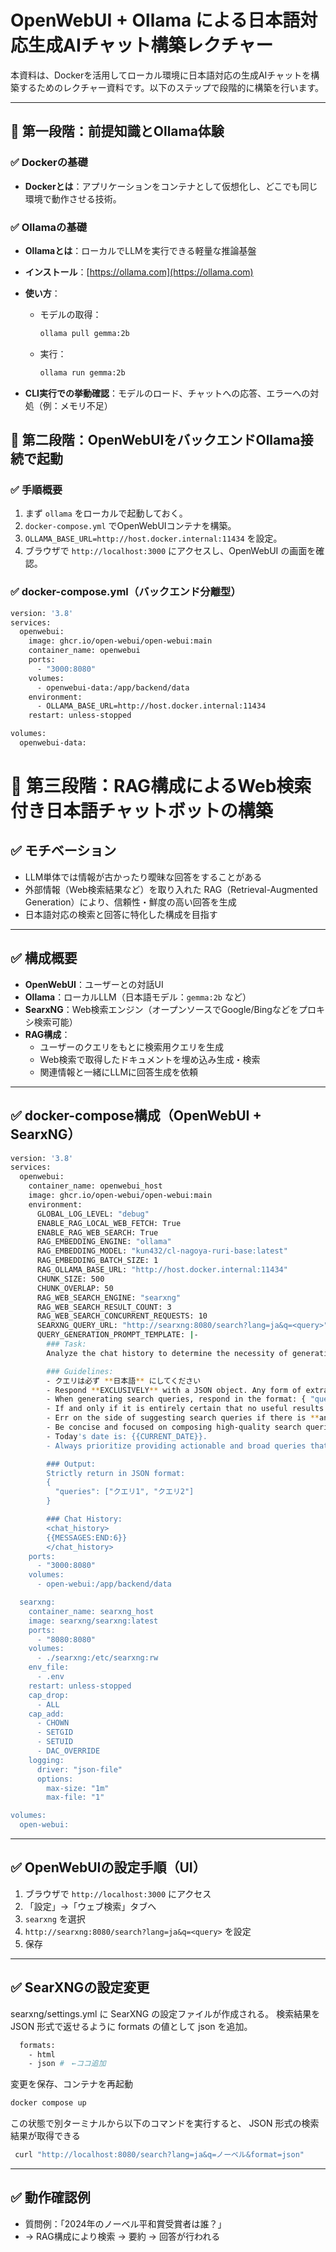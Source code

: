 # OpenWebUI + Ollama による日本語対応生成AIチャット構築レクチャー

本資料は、Dockerを活用してローカル環境に日本語対応の生成AIチャットを構築するためのレクチャー資料です。以下のステップで段階的に構築を行います。

---

## 📘 第一段階：前提知識とOllama体験

### ✅ Dockerの基礎

* **Dockerとは**：アプリケーションをコンテナとして仮想化し、どこでも同じ環境で動作させる技術。

### ✅ Ollamaの基礎

* **Ollamaとは**：ローカルでLLMを実行できる軽量な推論基盤
* **インストール**：[https://ollama.com](https://ollama.com)
* **使い方**：

  * モデルの取得：
    ```bash
    ollama pull gemma:2b
    ```
  * 実行：
    ```bash
    ollama run gemma:2b
    ```
* **CLI実行での挙動確認**：モデルのロード、チャットへの応答、エラーへの対処（例：メモリ不足）


<div style="page-break-after: always;"></div>

## 🚀 第二段階：OpenWebUIをバックエンドOllama接続で起動

### ✅ 手順概要

1. まず `ollama` をローカルで起動しておく。
2. `docker-compose.yml` でOpenWebUIコンテナを構築。
3. `OLLAMA_BASE_URL=http://host.docker.internal:11434` を設定。
4. ブラウザで `http://localhost:3000` にアクセスし、OpenWebUI の画面を確認。

### ✅ docker-compose.yml（バックエンド分離型）

```bash
version: '3.8' 
services: 
  openwebui: 
    image: ghcr.io/open-webui/open-webui:main 
    container_name: openwebui 
    ports: 
      - "3000:8080" 
    volumes: 
      - openwebui-data:/app/backend/data 
    environment: 
      - OLLAMA_BASE_URL=http://host.docker.internal:11434 
    restart: unless-stopped 

volumes: 
  openwebui-data:
```

<div style="page-break-after: always;"></div>


# 🧠 第三段階：RAG構成によるWeb検索付き日本語チャットボットの構築

## ✅ モチベーション

- LLM単体では情報が古かったり曖昧な回答をすることがある
- 外部情報（Web検索結果など）を取り入れた RAG（Retrieval-Augmented Generation）により、信頼性・鮮度の高い回答を生成
- 日本語対応の検索と回答に特化した構成を目指す

---

## ✅ 構成概要

- **OpenWebUI**：ユーザーとの対話UI
- **Ollama**：ローカルLLM（日本語モデル：`gemma:2b` など）
- **SearxNG**：Web検索エンジン（オープンソースでGoogle/Bingなどをプロキシ検索可能）
- **RAG構成**：
  - ユーザーのクエリをもとに検索用クエリを生成
  - Web検索で取得したドキュメントを埋め込み生成・検索
  - 関連情報と一緒にLLMに回答生成を依頼

---

## ✅ docker-compose構成（OpenWebUI + SearxNG）

```bash
version: '3.8' 
services:
  openwebui:
    container_name: openwebui_host
    image: ghcr.io/open-webui/open-webui:main
    environment:
      GLOBAL_LOG_LEVEL: "debug"
      ENABLE_RAG_LOCAL_WEB_FETCH: True
      ENABLE_RAG_WEB_SEARCH: True
      RAG_EMBEDDING_ENGINE: "ollama"
      RAG_EMBEDDING_MODEL: "kun432/cl-nagoya-ruri-base:latest"
      RAG_EMBEDDING_BATCH_SIZE: 1
      RAG_OLLAMA_BASE_URL: "http://host.docker.internal:11434"
      CHUNK_SIZE: 500
      CHUNK_OVERLAP: 50
      RAG_WEB_SEARCH_ENGINE: "searxng"
      RAG_WEB_SEARCH_RESULT_COUNT: 3
      RAG_WEB_SEARCH_CONCURRENT_REQUESTS: 10
      SEARXNG_QUERY_URL: "http://searxng:8080/search?lang=ja&q=<query>"
      QUERY_GENERATION_PROMPT_TEMPLATE: |-
        ### Task:
        Analyze the chat history to determine the necessity of generating search queries, in the given language. By default, **prioritize generating 1-3 broad and relevant search queries** unless it is absolutely certain that no additional information is required. The aim is to retrieve comprehensive, updated, and valuable information even with minimal uncertainty. If no search is unequivocally needed, return an empty list.

        ### Guidelines:
        - クエリは必ず **日本語** にしてください
        - Respond **EXCLUSIVELY** with a JSON object. Any form of extra commentary, explanation, or additional text is strictly prohibited.
        - When generating search queries, respond in the format: { "queries": ["クエリ1", "クエリ2"] }, ensuring each query is distinct, concise, and relevant to the topic.
        - If and only if it is entirely certain that no useful results can be retrieved by a search, return: { "queries": [] }.
        - Err on the side of suggesting search queries if there is **any chance** they might provide useful or updated information.
        - Be concise and focused on composing high-quality search queries, avoiding unnecessary elaboration, commentary, or assumptions.
        - Today's date is: {{CURRENT_DATE}}.
        - Always prioritize providing actionable and broad queries that maximize informational coverage.

        ### Output:
        Strictly return in JSON format: 
        {
          "queries": ["クエリ1", "クエリ2"]
        }

        ### Chat History:
        <chat_history>
        {{MESSAGES:END:6}}
        </chat_history>
    ports:
      - "3000:8080"
    volumes:
      - open-webui:/app/backend/data

  searxng:
    container_name: searxng_host
    image: searxng/searxng:latest
    ports:
      - "8080:8080"
    volumes:
      - ./searxng:/etc/searxng:rw
    env_file:
      - .env
    restart: unless-stopped
    cap_drop:
      - ALL
    cap_add:
      - CHOWN
      - SETGID
      - SETUID
      - DAC_OVERRIDE
    logging:
      driver: "json-file"
      options:
        max-size: "1m"
        max-file: "1"

volumes:
  open-webui:
```

---

## ✅ OpenWebUIの設定手順（UI）

1. ブラウザで `http://localhost:3000` にアクセス
2. 「設定」→「ウェブ検索」タブへ
3. `searxng` を選択
4. `http://searxng:8080/search?lang=ja&q=<query>` を設定
5. 保存

---
## ✅ SearXNGの設定変更
searxng/settings.yml に SearXNG の設定ファイルが作成される。
検索結果を JSON 形式で返せるように formats の値として json を追加。

```bash
  formats:
    - html
    - json #　←ココ追加
```
変更を保存、コンテナを再起動
```bash
docker compose up
```
この状態で別ターミナルから以下のコマンドを実行すると、 JSON 形式の検索結果が取得できる
```bash
 curl "http://localhost:8080/search?lang=ja&q=ノーベル&format=json"
```

---

## ✅ 動作確認例

- 質問例：「2024年のノーベル平和賞受賞者は誰？」
- → RAG構成により検索 → 要約 → 回答が行われる

